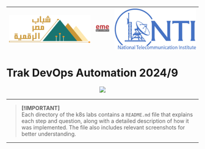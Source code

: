 | ![Image 1](1.svg) | ![Image 2](2.png) | ![Image 3](3.svg) |
|--------------------------------------|--------------------------------------|--------------------------------------|

# Trak DevOps Automation **2024/9**

<p align="center">
  <a href="https://skillicons.dev">
    <img src="https://skillicons.dev/icons?i=linux,docker,kubernetes,bash,ansible,vscode" />
  </a>
</p>


---

> **[!IMPORTANT]**  
> Each directory of the k8s labs contains a `README.md` file that explains each step and question, along with a detailed description of how it was implemented. The file also includes relevant screenshots for better understanding.

---


